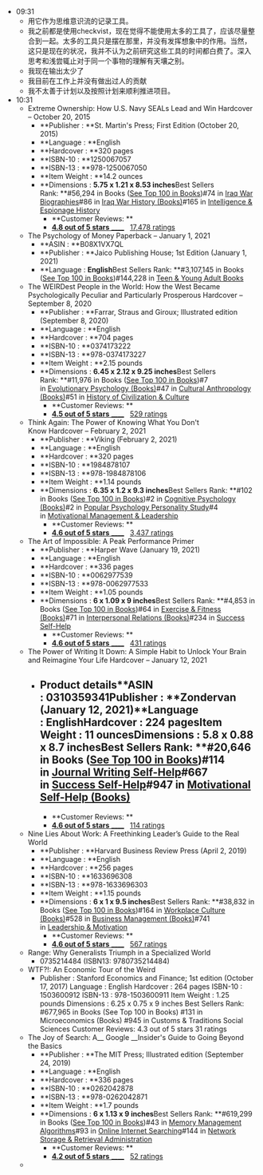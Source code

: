 - 09:31
    - 用它作为思维意识流的记录工具。
    - 我之前都是使用checkvist，现在觉得不能使用太多的工具了，应该尽量整合到一起。太多的工具只是摆在那里，并没有发挥想象中的作用。当然，这只是现在的状况，我并不认为之前研究这些工具的时间都白费了。深入思考和浅尝辄止对于同一个事物的理解有天壤之别。
    - 我现在输出太少了
    - 我目前在工作上并没有做出过人的贡献
    - 我不太善于计划以及按照计划来顺利推进项目。
- 10:31
    - Extreme Ownership: How U.S. Navy SEALs Lead and Win Hardcover – October 20, 2015
        - **Publisher : **St. Martin's Press; First Edition (October 20, 2015)
        - **Language : **English
        - **Hardcover : **320 pages
        - **ISBN-10 : **1250067057
        - **ISBN-13 : **978-1250067050
        - **Item Weight : **14.2 ounces
        - **Dimensions : **5.75 x 1.21 x 8.53 inches**Best Sellers Rank: **#56,294 in Books ([See Top 100 in Books](https://www.amazon.com/gp/bestsellers/books/ref=pd_zg_ts_books))#74 in [Iraq War Biographies](https://www.amazon.com/gp/bestsellers/books/9681306011/ref=pd_zg_hrsr_books)#86 in [Iraq War History (Books)](https://www.amazon.com/gp/bestsellers/books/387040011/ref=pd_zg_hrsr_books)#165 in [Intelligence & Espionage History](https://www.amazon.com/gp/bestsellers/books/5015/ref=pd_zg_hrsr_books)
            - **Customer Reviews: **
            - [__4.8 out of 5 stars__ ____](javascript:void%280%29)   [17,478 ratings](https://www.amazon.com/Extreme-Ownership-U-S-Navy-SEALs/dp/1250067057#customerReviews)
    - The Psychology of Money Paperback – January 1, 2021
        - **ASIN : **B08X1VX7QL
        - **Publisher : **Jaico Publishing House; 1st Edition (January 1, 2021)
        - **Language : **English**Best Sellers Rank: **#3,107,145 in Books ([See Top 100 in Books](https://www.amazon.com/gp/bestsellers/books/ref=pd_zg_ts_books))#144,228 in [Teen & Young Adult Books](https://www.amazon.com/gp/bestsellers/books/28/ref=pd_zg_hrsr_books)
    - The WEIRDest People in the World: How the West Became Psychologically Peculiar and Particularly Prosperous Hardcover – September 8, 2020
        - **Publisher : **Farrar, Straus and Giroux; Illustrated edition (September 8, 2020)
        - **Language : **English
        - **Hardcover : **704 pages
        - **ISBN-10 : **0374173222
        - **ISBN-13 : **978-0374173227
        - **Item Weight : **2.15 pounds
        - **Dimensions : **6.45 x 2.12 x 9.25 inches**Best Sellers Rank: **#11,976 in Books ([See Top 100 in Books](https://www.amazon.com/gp/bestsellers/books/ref=pd_zg_ts_books))#7 in [Evolutionary Psychology (Books)](https://www.amazon.com/gp/bestsellers/books/13922612011/ref=pd_zg_hrsr_books)#47 in [Cultural Anthropology (Books)](https://www.amazon.com/gp/bestsellers/books/11235/ref=pd_zg_hrsr_books)#51 in [History of Civilization & Culture](https://www.amazon.com/gp/bestsellers/books/15812171/ref=pd_zg_hrsr_books)
            - **Customer Reviews: **
            - [__4.5 out of 5 stars__ ____](javascript:void%280%29)   [529 ratings](https://www.amazon.com/WEIRDest-People-World-Psychologically-Particularly/dp/0374173222/ref=sr_1_1?crid=3MEBDXQD9R3PD&dchild=1&keywords=the+weirdest+people+in+the+world&qid=1620459208&sprefix=the+weired%2Caps%2C417&sr=8-1#customerReviews)
    - Think Again: The Power of Knowing What You Don't Know Hardcover – February 2, 2021
        - **Publisher : **Viking (February 2, 2021)
        - **Language : **English
        - **Hardcover : **320 pages
        - **ISBN-10 : **1984878107
        - **ISBN-13 : **978-1984878106
        - **Item Weight : **1.14 pounds
        - **Dimensions : **6.35 x 1.2 x 9.3 inches**Best Sellers Rank: **#102 in Books ([See Top 100 in Books](https://www.amazon.com/gp/bestsellers/books/ref=pd_zg_ts_books))#2 in [Cognitive Psychology (Books)](https://www.amazon.com/gp/bestsellers/books/573358/ref=pd_zg_hrsr_books)#2 in [Popular Psychology Personality Study](https://www.amazon.com/gp/bestsellers/books/11194/ref=pd_zg_hrsr_books)#4 in [Motivational Management & Leadership](https://www.amazon.com/gp/bestsellers/books/2685/ref=pd_zg_hrsr_books)
            - **Customer Reviews: **
            - [__4.6 out of 5 stars__ ____](javascript:void%280%29)   [3,437 ratings](https://www.amazon.com/Think-Again-Power-Knowing-What/dp/1984878107/ref=sr_1_1?dchild=1&keywords=think+again&qid=1620459426&sr=8-1#customerReviews)
    - The Art of Impossible: A Peak Performance Primer
        - **Publisher : **Harper Wave (January 19, 2021)
        - **Language : **English
        - **Hardcover : **336 pages
        - **ISBN-10 : **0062977539
        - **ISBN-13 : **978-0062977533
        - **Item Weight : **1.05 pounds
        - **Dimensions : **6 x 1.09 x 9 inches**Best Sellers Rank: **#4,853 in Books ([See Top 100 in Books](https://www.amazon.com/gp/bestsellers/books/ref=pd_zg_ts_books))#64 in [Exercise & Fitness (Books)](https://www.amazon.com/gp/bestsellers/books/4645/ref=pd_zg_hrsr_books)#71 in [Interpersonal Relations (Books)](https://www.amazon.com/gp/bestsellers/books/4732/ref=pd_zg_hrsr_books)#234 in [Success Self-Help](https://www.amazon.com/gp/bestsellers/books/4749/ref=pd_zg_hrsr_books)
            - **Customer Reviews: **
            - [__4.6 out of 5 stars__ ____](javascript:void%280%29)   [431 ratings](https://www.amazon.com/Art-Impossible-Peak-Performance-Primer/dp/0062977539?ref_=ast_slp_dp#customerReviews)
    - The Power of Writing It Down: A Simple Habit to Unlock Your Brain and Reimagine Your Life Hardcover – January 12, 2021
        - ## Product details**ASIN : **0310359341**Publisher : **Zondervan (January 12, 2021)**Language : **English**Hardcover : **224 pages**Item Weight : **11 ounces**Dimensions : **5.8 x 0.88 x 8.7 inches**Best Sellers Rank: **#20,646 in Books ([See Top 100 in Books](https://www.amazon.com/gp/bestsellers/books/ref=pd_zg_ts_books))#114 in [Journal Writing Self-Help](https://www.amazon.com/gp/bestsellers/books/4742/ref=pd_zg_hrsr_books)#667 in [Success Self-Help](https://www.amazon.com/gp/bestsellers/books/4749/ref=pd_zg_hrsr_books)#947 in [Motivational Self-Help (Books)](https://www.amazon.com/gp/bestsellers/books/4744/ref=pd_zg_hrsr_books)
            - **Customer Reviews: **
            - [__4.6 out of 5 stars__ ____](javascript:void%280%29)   [114 ratings](https://www.amazon.com/Power-Writing-Down-Simple-Reimagine/dp/0310359341/ref=sr_1_10?crid=34MSB0JBUFGOZ&dchild=1&keywords=the+art+of+impossible&qid=1620459647&sprefix=the+art+of+impo%2Caps%2C407&sr=8-10#customerReviews)
    - Nine Lies About Work: A Freethinking Leader’s Guide to the Real World
        - **Publisher : **Harvard Business Review Press (April 2, 2019)
        - **Language : **English
        - **Hardcover : **256 pages
        - **ISBN-10 : **1633696308
        - **ISBN-13 : **978-1633696303
        - **Item Weight : **1.15 pounds
        - **Dimensions : **6 x 1 x 9.5 inches**Best Sellers Rank: **#38,832 in Books ([See Top 100 in Books](https://www.amazon.com/gp/bestsellers/books/ref=pd_zg_ts_books))#164 in [Workplace Culture (Books)](https://www.amazon.com/gp/bestsellers/books/2571/ref=pd_zg_hrsr_books)#528 in [Business Management (Books)](https://www.amazon.com/gp/bestsellers/books/2683/ref=pd_zg_hrsr_books)#741 in [Leadership & Motivation](https://www.amazon.com/gp/bestsellers/books/2682/ref=pd_zg_hrsr_books)
            - **Customer Reviews: **
            - [__4.6 out of 5 stars__ ____](javascript:void%280%29)   [567 ratings](https://www.amazon.com/Nine-Lies-about-Work-Freethinking/dp/1633696308/ref=sr_1_1?dchild=1&keywords=nine+lies+about+work&qid=1620460434&sr=8-1#customerReviews)
    - Range: Why Generalists Triumph in a Specialized World
        - 0735214484 (ISBN13: 9780735214484)
    - WTF?!: An Economic Tour of the Weird
        - Publisher : Stanford Economics and Finance; 1st edition (October 17, 2017)
Language : English
Hardcover : 264 pages
ISBN-10 : 1503600912
ISBN-13 : 978-1503600911
Item Weight : 1.25 pounds
Dimensions : 6.25 x 0.75 x 9 inches
Best Sellers Rank: #677,965 in Books (See Top 100 in Books)
#131 in Microeconomics (Books)
#945 in Customs & Traditions Social Sciences
Customer Reviews: 4.3 out of 5 stars    31 ratings
    - The Joy of Search: A__ Google __Insider's Guide to Going Beyond the Basics 
        - **Publisher : **The MIT Press; Illustrated edition (September 24, 2019)
        - **Language : **English
        - **Hardcover : **336 pages
        - **ISBN-10 : **0262042878
        - **ISBN-13 : **978-0262042871
        - **Item Weight : **1.7 pounds
        - **Dimensions : **6 x 1.13 x 9 inches**Best Sellers Rank: **#619,299 in Books ([See Top 100 in Books](https://www.amazon.com/gp/bestsellers/books/ref=pd_zg_ts_books))#43 in [Memory Management Algorithms](https://www.amazon.com/gp/bestsellers/books/3882/ref=pd_zg_hrsr_books)#93 in [Online Internet Searching](https://www.amazon.com/gp/bestsellers/books/69771/ref=pd_zg_hrsr_books)#144 in [Network Storage & Retrieval Administration](https://www.amazon.com/gp/bestsellers/books/10806617011/ref=pd_zg_hrsr_books)
            - **Customer Reviews: **
            - [__4.2 out of 5 stars__ ____](javascript:void%280%29)   [52 ratings](https://www.amazon.com/Joy-Search-Google-Insiders-Beyond/dp/0262042878/ref=sr_1_1?dchild=1&keywords=the+joy+of+search&qid=1620462349&sr=8-1#customerReviews)
    - 
